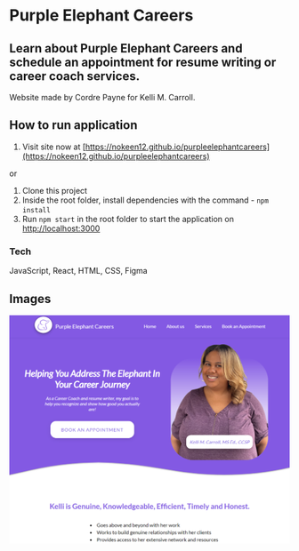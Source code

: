 # Purple Elephant Careers

## Learn about Purple Elephant Careers and schedule an appointment for resume writing or career coach services.

Website made by Cordre Payne for Kelli M. Carroll.

## How to run application

1. Visit site now at [https://nokeen12.github.io/purpleelephantcareers](https://nokeen12.github.io/purpleelephantcareers)

or

1. Clone this project
2. Inside the root folder, install dependencies with the command - `npm install`
3. Run `npm start` in the root folder to start the application on [http://localhost:3000](http://localhost:3000)

### Tech

JavaScript, React, HTML, CSS, Figma

## Images

![Homepage](images/PEC.png)

